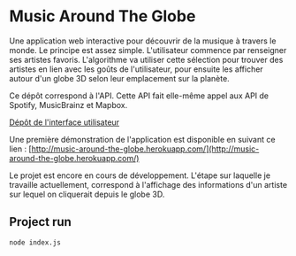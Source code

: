# Music Around The Globe

Une application web interactive pour découvrir de la musique à travers le monde. Le principe est assez simple. L'utilisateur commence par renseigner ses artistes favoris. L'algorithme va utiliser cette sélection pour trouver des artistes en lien avec les goûts de l'utilisateur, pour ensuite les afficher autour d'un globe 3D selon leur emplacement sur la planète.

Ce dépôt correspond à l'API. Cette API fait elle-même appel aux API de Spotify, MusicBrainz et Mapbox. 

[Dépôt de l'interface utilisateur](https://github.com/titouan-pellerin/music-around-the-globe)

Une première démonstration de l'application est disponible en suivant ce lien :
[http://music-around-the-globe.herokuapp.com/](http://music-around-the-globe.herokuapp.com/)

Le projet est encore en cours de développement. L'étape sur laquelle je travaille actuellement, correspond à l'affichage des informations d'un artiste sur lequel on cliquerait depuis le globe 3D.

## Project run
```
node index.js
```
